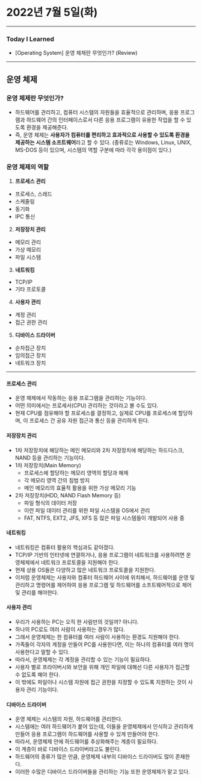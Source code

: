 # 2022년 7월 5일(화)

----

### Today I Learned

- [Operating System] 운영 체제란 무엇인가? (Review)

---

## 운영 체제 

### 운영 체제란 무엇인가?

- 하드웨어를 관리하고, 컴퓨터 시스템의 자원들을 효율적으로 관리하며, 응용 프로그램과 하드웨어 간의 인터페이스로서 다른 응용 프로그램이 유용한 작업을 할 수 있도록 환경을 제공해준다. 
- 즉, 운영 체제는 **사용자가 컴퓨터를 편리하고 효과적으로 사용할 수 있도록 환경을 제공하는 시스템 소프트웨어**라고 할 수 있다. (종류로는 Windows, Linux, UNIX, MS-DOS 등이 있으며, 시스템의 역할 구분에 따라 각각 용이점이 있다.)

### 운영 체제의 역할

1. **프로세스 관리**

- 프로세스, 스레드
- 스케줄링
- 동기화
- IPC 통신

2. **저장장치 관리**

- 메모리 관리
- 가상 메모리
- 파일 시스템

3. **네트워킹**

- TCP/IP 
- 기타 프로토콜 

4. **사용자 관리**

- 계정 관리
- 접근 권한 관리

5. **디바이스 드라이버**

- 순차접근 장치
- 임의접근 장치
- 네트워크 장치

-------

#### 프로세스 관리

- 운영 체제에서 작동하는 응용 프로그램을 관리하는 기능이다.
- 어떤 의미에서는 프로세서(CPU) 관리하는 것이라고 볼 수도 있다. 
- 현재 CPU를 점유해야 할 프로세스를 결정하고, 실제로 CPU를 프로세스에 할당하며, 이 프로세스 간 공유 자원 접근과 통신 등을 관리하게 된다.

#### 저장장치 관리 

- 1차 저장장치에 해당하는 메인 메모리와 2차 저장장치에 해당하는 하드디스크, NAND 등을 관리하는 기능이다.
- 1차 저장장치(Main Memory)
  - 프로세스에 할당하는 메모리 영역의 할당과 해제
  - 각 메모리 영역 간의 침범 방지
  - 메인 메모리의 효율적 활용을 위한 가상 메모리 기능 
- 2차 저장장치(HDD, NAND Flash Memory 등)
  - 파일 형식의 데이터 저장
  - 이런 파일 데이터 관리를 위한 파일 시스템을 OS에서 관리 
  - FAT, NTFS, EXT2, JFS, XFS 등 많은 파일 시스템들이 개발되어 사용 중 

#### 네트워킹

- 네트워킹은 컴퓨터 활용의 핵심과도 같아졌다.
- TCP/IP 기반의 인터넷에 연결하거나, 응용 프로그램이 네트워크를 사용하려면 운영체제에서 네트워크 프로토콜을 지원해야 한다.
- 현재 상용 OS들은 다양하고 많은 네트워크 프로토콜을 지원한다.
- 이처럼 운영체제는 사용자와 컴퓨터 하드웨어 사이에 위치해서, 하드웨어를 운영 및 관리하고 명령어를 제어하여 응용 프로그램 및 하드웨어를 소프트웨어적으로 제어 및 관리를 해야한다.

#### 사용자 관리 

- 우리가 사용하는 PC는 오직 한 사람만의 것일까? 아니다.
- 하나의 PC로도 여러 사람이 사용하는 경우가 많다.
- 그래서 운영체제는 한 컴퓨터를 여러 사람이 사용하는 환경도 지원해야 한다. 
- 가족들이 각자의 계정을 만들어 PC를 사용한다면, 이는 하나의 컴퓨터를 여러 명이 사용한다고 말할 수 있다.
- 따라서, 운영체제는 각 계정을 관리할 수 있는 기능이 필요하다. 
- 사용자 별로 프라이버시와 보안을 위해 개인 파일에 대해선 다른 사용자가 접근할 수 없도록 해야 한다.
- 이 밖에도 파일이나 시스템 자원에 접근 권한을 지정할 수 있도록 지원하는 것이 사용자 관리 기능이다.

#### 디바이스 드라이버 

- 운영 체제는 시스템의 자원, 하드웨어를 관리한다. 
- 시스템에는 여러 하드웨어가 붙어 있는데, 이들을 운영체제에서 인식하고 관리하게 만들어 응용 프로그램이 하드웨어를 사용할 수 있게 만들어야 한다.
- 따라서, 운영체제 안에 하드웨어를 추상화해주는 계층이 필요하다.
- 이 계층이 바로 디바이스 드라이버라고도 불린다.
- 하드웨어의 종류가 많은 만큼, 운영체제 내부의 디바이스 드라이버도 많이 존재한다.
- 이러한 수많은 디바이스 드라이버들을 관리하는 기능 또한 운영체제가 맡고 있다.

